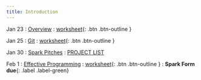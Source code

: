 ```yaml
---
title: Introduction
---
```


Jan 23 
: [Overview](https://github.com/gallettilance/CS506-Spring2023/raw/main/slides/00_CS_506_Overview.pdf) 
  : [worksheet](https://raw.githubusercontent.com/gallettilance/CS506-Spring2023/main/worksheets/worksheet_00.ipynb){: .btn .btn-outline }

Jan 25 
: [Git](https://github.com/gallettilance/CS506-Spring2023/raw/main/slides/01_Git.pdf) 
  : [worksheet](https://raw.githubusercontent.com/gallettilance/CS506-Spring2023/main/worksheets/worksheet_01.ipynb){: .btn .btn-outline }

Jan 30 
: [Spark Pitches](https://docs.google.com/presentation/d/1XcuE421eNnpdMXymouuF8r1vKG-CLNmvSz4c8Zh8ZJg/edit?usp=sharing)
  : [PROJECT LIST](https://docs.google.com/spreadsheets/d/1l96NRpCe63Azn4L_qCl9Q8VJmGt_SA9iUF_YFoh0Hgc/edit?usp=sharing) 

Feb 1 
: [Effective Programming](https://github.com/gallettilance/CS506-Spring2023/raw/main/slides/00_Clean_Code.pdf) 
  : [worksheet](https://raw.githubusercontent.com/gallettilance/CS506-Spring2023/main/worksheets/worksheet_02.ipynb){: .btn .btn-outline } 
    : **Spark Form due**{: .label .label-green} 
